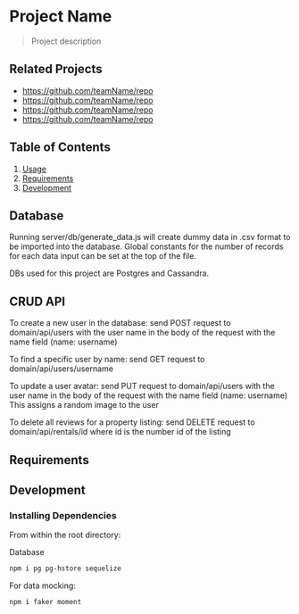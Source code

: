 # Project Name

> Project description

## Related Projects

  - https://github.com/teamName/repo
  - https://github.com/teamName/repo
  - https://github.com/teamName/repo
  - https://github.com/teamName/repo

## Table of Contents

1. [Usage](#Usage)
1. [Requirements](#requirements)
1. [Development](#development)

## Database
Running server/db/generate_data.js will create dummy data in .csv format to be imported into the database. Global constants for the number of records for each data input can be set at the top of the file.

DBs used for this project are Postgres and Cassandra.

## CRUD API
To create a new user in the database:
send POST request to domain/api/users with the user name in the body of the request with the name field (name: username)

To find a specific user by name:
send GET request to domain/api/users/username

To update a user avatar:
send PUT request to domain/api/users with the user name in the body of the request with the name field (name: username)
This assigns a random image to the user

To delete all reviews for a property listing:
send DELETE request to domain/api/rentals/id where id is the number id of the listing

## Requirements

## Development

### Installing Dependencies

From within the root directory:

Database

```sh
npm i pg pg-hstore sequelize

```

For data mocking:
```sh
npm i faker moment
```

